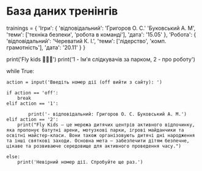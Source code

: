 # База даних тренінгів
trainings = {
    'Ігри': {
        'відповідальний': 'Григоров О. С.' 'Буковський А. М',
        'теми': ['техніка безпеки', 'робота в команді'],
        'дата': '15.05'
    },
    'Робота': {
        'відповідальний': 'Череватий К. І.',
        'теми': ['лідерство', 'комп. грамотність'],
        'дата': '20.11'
    }
}

print('Fly kids 🤸🏽‍♂️')
print('1 - Ім\'я слідкувачів за парком, 2 - про роботу')

while True:

    action = input('Введіть номер дії (off вийти з сайту): ')

    if action == 'off':
        break
    elif action == '1':

            print('- відповідальний: Григоров О. С. Буковський А. М.')
    elif action == '2':
        print("Fly Kids — це мережа дитячих центрів активного відпочинку, яка пропонує батутні арени, мотузкові парки, ігрові майданчики та освітні майстер-класи. Вони також організовують дитячі дні народження та інші святкові заходи. Основна мета — забезпечити дітям безпечне, цікаве та розвиваюче середовище для активного проведення часу.")

    else:
        print('Невірний номер дії. Спробуйте ще раз.')
